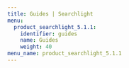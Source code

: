 ```yaml
---
title: Guides | Searchlight
menu:
  product_searchlight_5.1.1:
    identifier: guides
    name: Guides
    weight: 40
menu_name: product_searchlight_5.1.1
---
```



